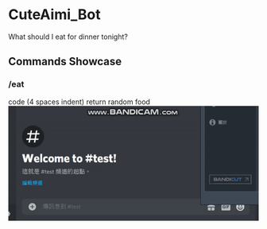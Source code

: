 # CuteAimi_Bot
What should I eat for dinner tonight?
## Commands Showcase
### /eat
code (4 spaces indent)
return random food 
![image](https://github.com/eswork54/CuteAimi_Bot/blob/master/eat.gif)

